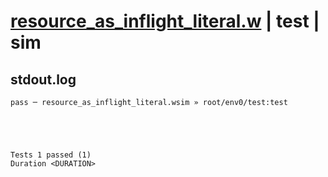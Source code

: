 # [resource_as_inflight_literal.w](../../../../examples/tests/valid/resource_as_inflight_literal.w) | test | sim

## stdout.log
```log
pass ─ resource_as_inflight_literal.wsim » root/env0/test:test
 




Tests 1 passed (1) 
Duration <DURATION>

```

